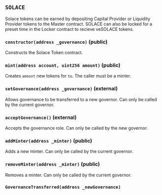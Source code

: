 ## `SOLACE`

Solace tokens can be earned by depositing Capital Provider or Liquidity Provider tokens to the Master contract.
        SOLACE can also be locked for a preset time in the Locker contract to recieve veSOLACE tokens.




### `constructor(address _governance)` (public)

Constructs the Solace Token contract.




### `mint(address account, uint256 amount)` (public)

Creates `amount` new tokens for `to`.
The caller must be a minter.




### `setGovernance(address _governance)` (external)

Allows governance to be transferred to a new governor.
Can only be called by the current governor.




### `acceptGovernance()` (external)

Accepts the governance role.
Can only be called by the new governor.



### `addMinter(address _minter)` (public)

Adds a new minter.
Can only be called by the current governor.




### `removeMinter(address _minter)` (public)

Removes a minter.
Can only be called by the current governor.





### `GovernanceTransferred(address _newGovernance)`





